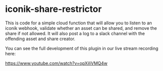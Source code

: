 # iconik-share-restrictor

This is code for a simple cloud function that will allow you to listen to an iconik webhook, validate whether an asset can be shared, and remove the share if not allowed.  It will also post a log to a slack channel with the offending asset and share creator.

You can see the full development of this plugin in our live stream recording here:

https://www.youtube.com/watch?v=opXiliVMQ4w
